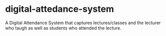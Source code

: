 # digital-attedance-system
A Digital Attendance System that captures lectures/classes and the lecturer who taugh as well as students who attended the lecture.

